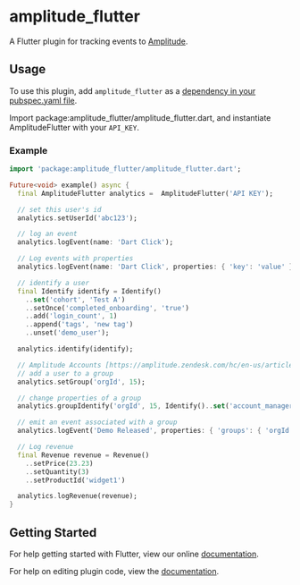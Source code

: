 # amplitude_flutter

A Flutter plugin for tracking events to [Amplitude](https://www.amplitude.com).

## Usage

To use this plugin, add `amplitude_flutter` as a [dependency in your pubspec.yaml file](https://flutter.io/platform-plugins/).

Import package:amplitude_flutter/amplitude_flutter.dart, and instantiate AmplitudeFlutter with your `API_KEY`.

### Example

```dart
import 'package:amplitude_flutter/amplitude_flutter.dart';

Future<void> example() async {
  final AmplitudeFlutter analytics =  AmplitudeFlutter('API KEY');

  // set this user's id
  analytics.setUserId('abc123');

  // log an event
  analytics.logEvent(name: 'Dart Click');

  // Log events with properties
  analytics.logEvent(name: 'Dart Click', properties: { 'key': 'value' });

  // identify a user
  final Identify identify = Identify()
    ..set('cohort', 'Test A')
    ..setOnce('completed_onboarding', 'true')
    ..add('login_count', 1)
    ..append('tags', 'new tag')
    ..unset('demo_user');

  analytics.identify(identify);

  // Amplitude Accounts [https://amplitude.zendesk.com/hc/en-us/articles/115001765532-Accounts] methods:
  // add a user to a group
  analytics.setGroup('orgId', 15);

  // change properties of a group
  analytics.groupIdentify('orgId', 15, Identify()..set('account_manager', 456));

  // emit an event associated with a group
  analytics.logEvent('Demo Released', properties: { 'groups': { 'orgId': 15 } });

  // Log revenue
  final Revenue revenue = Revenue()
    ..setPrice(23.23)
    ..setQuantity(3)
    ..setProductId('widget1')

  analytics.logRevenue(revenue);
}
```

## Getting Started

For help getting started with Flutter, view our online
[documentation](http://flutter.io/).

For help on editing plugin code, view the [documentation](https://flutter.io/platform-plugins/#edit-code).
